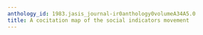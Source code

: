 ```yaml
---
anthology_id: 1983.jasis_journal-ir0anthology0volumeA34A5.0
title: A cocitation map of the social indicators movement
---
```


